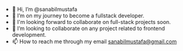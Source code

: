 - 👋 Hi, I’m @sanabilmustafa
- 👀 I’m on my journey to become a fullstack developer.
- 🌱 I'm looking forward to collaborate on full-stack projects soon.
- 💞️ I’m looking to collaborate on any project related to frontend development.
- 📫 How to reach me through my email sanabilmustafa@gmail.com

<!---
sanabilmustafa/sanabilmustafa is a ✨ special ✨ repository because its `README.md` (this file) appears on your GitHub profile.
You can click the Preview link to take a look at your changes.
--->
